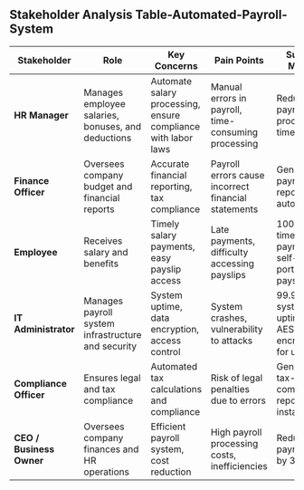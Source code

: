 ## Stakeholder Analysis Table-Automated-Payroll-System

| Stakeholder        | Role                                     | Key Concerns                                 | Pain Points                                    | Success Metrics                              |
|-------------------|--------------------------------------|--------------------------------|--------------------------------|--------------------------------|
| **HR Manager**    | Manages employee salaries, bonuses, and deductions | Automate salary processing, ensure compliance with labor laws | Manual errors in payroll, time-consuming processing | Reduce payroll processing time by 50% |
| **Finance Officer** | Oversees company budget and financial reports | Accurate financial reporting, tax compliance | Payroll errors cause incorrect financial statements | Generate payroll reports automatically |
| **Employee**      | Receives salary and benefits | Timely salary payments, easy payslip access | Late payments, difficulty accessing payslips | 100% on-time salary payments, self-service portal for payslips |
| **IT Administrator** | Manages payroll system infrastructure and security | System uptime, data encryption, access control | System crashes, vulnerability to attacks | 99.9% system uptime, AES-256 encryption for user data |
| **Compliance Officer** | Ensures legal and tax compliance | Automated tax calculations and compliance | Risk of legal penalties due to errors | Generate tax-compliant reports instantly |
| **CEO / Business Owner** | Oversees company finances and HR operations | Efficient payroll system, cost reduction | High payroll processing costs, inefficiencies | Reduce payroll costs by 30% |

